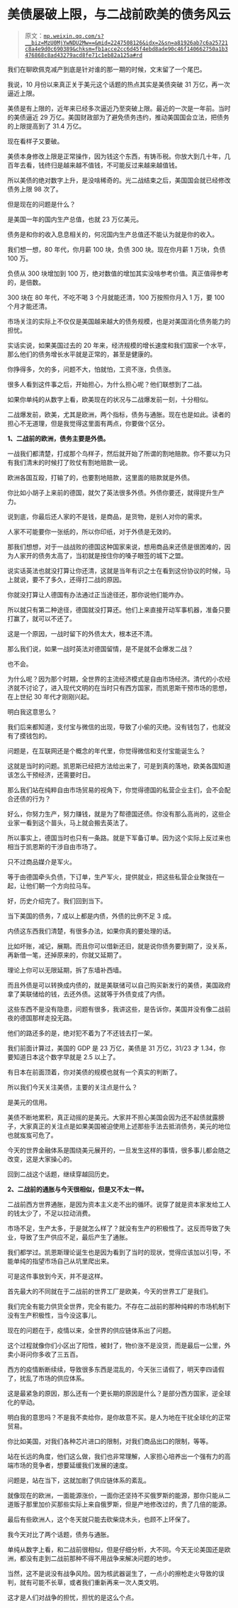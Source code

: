 # 美债屡破上限，与二战前欧美的债务风云

> 原文：[`mp.weixin.qq.com/s?__biz=MzU0MjYwNDU2Mw==&mid=2247508126&idx=2&sn=a81926ab7c6a25721c8a4e9d0c690389&chksm=fb1acce2cc6d45f4ebd8ade90c46f140662750a1b3476868c8ad43279acd8fe71c1eb82a125a#rd`](http://mp.weixin.qq.com/s?__biz=MzU0MjYwNDU2Mw==&mid=2247508126&idx=2&sn=a81926ab7c6a25721c8a4e9d0c690389&chksm=fb1acce2cc6d45f4ebd8ade90c46f140662750a1b3476868c8ad43279acd8fe71c1eb82a125a#rd)

我们在聊欧佩克减产到底是针对谁的那一期的时候，文末留了一个尾巴。

我说，10 月份以来真正关于美元这个话题的热点其实是美债突破 31 万亿，再一次逼近上限。

美债是有上限的，近年来已经多次逼近乃至突破上限。最近的一次是一年前。当时的美债逼近 29 万亿。美国财政部为了避免债务违约，推动美国国会立法，把债务的上限提高到了 31.4 万亿。

现在看样子又要破。

美债本身修改上限是正常操作，因为钱这个东西，有铸币税。你放大到几十年，几百年去看，钱终归是越来越不值钱，不可能反过来越来越值钱。

所以美债的绝对数字上升，是没啥稀奇的。光二战结束之后，美国国会就已经修改债务上限 98 次了。

但是现在的问题是什么？

是美国一年的国内生产总值，也就 23 万亿美元。

债务是和你的收入息息相关的，何况国内生产总值还不能认为就是你的收入。

我们想一想，80 年代，你月薪 100 块，负债 300 块。现在你月薪 1 万块，负债 100 万。

负债从 300 块增加到 100 万，绝对数值的增加其实没啥参考价值。真正值得参考的，是倍数。

300 块在 80 年代，不吃不喝 3 个月就能还清，100 万按照你月入 1 万，要 100 个月才能还清。

市场关注的实际上不仅仅是美国越来越大的债务规模，也是对美国消化债务能力的担忧。

实话实说，如果美国过去的 20 年来，经济规模的增长速度和我们国家一个水平，那么他们的债务增长水平就是正常的，甚至是健康的。

你挣得多，欠的多，问题不大，怕就怕，工资不涨，负债涨。

很多人看到这件事之后，开始担心，为什么担心呢？他们联想到了二战。

如果你单纯的从数字上看，欧美现在的状况与二战爆发前一刻，十分相似。

二战爆发前，欧美，尤其是欧洲，两个指标，债务与通胀。现在也是如此。读者的担心不无道理，但是我觉得这里面有两点，你要做个区分。

**1、二战前的欧洲，债务主要是外债。** 

一战我们都清楚，打成那个鸟样子，然后就开始了所谓的割地赔款。你不要以为只有我们清末的时候打了败仗有割地赔款一说。

欧洲各国互殴，打输了的，也要割地赔款，这里面的赔款就是外债。

你比如小胡子上来前的德国，就欠了英法很多外债。外债你要还，就得提升生产力。

说到底，你最后还人家的不是钱，是商品，是货物，是别人对你的需求。

人家不可能要你一张纸的，所以你印纸，对于外债是无效的。

那我们想想，对于一战战败的德国这种国家来说，想用商品来还债是很困难的，因为人家开的债务太高了，当初就是按住你的嗓子眼签的城下之盟。

说实话英法也就没打算让你还清，这就是当年有识之士在看到这份协议的时候，马上就说，要不了多久，还得打二战的原因。

你就没打算让人德国有办法通过正当途径还，那你说他们能咋办。

所以就只有第二种途径，德国就没打算还。他们上来直接开动军事机器，准备只要打赢了，就可以不还了。

这是一个原因，一战时留下的外债太大，根本还不清。

那么我们说，如果一战时英法对德国留情，是不是就不会爆发二战？

也不会。

为什么呢？因为那个时期，全世界的主流经济模式是自由市场经济。清代的小农经济就不讨论了，进入现代文明的在当时只有西方国家，而凯恩斯干预市场的思想，在上世纪 30 年代才刚刚兴起。

明白我这意思么？

我们后来都知道，支付宝与微信的出现，导致了小偷的灭绝。没有钱包了，也就没有了摸钱包的。

问题是，在互联网还是个概念的年代里，你觉得微信和支付宝能诞生么？

这就是当时的问题。凯恩斯已经把方法给出来了，可是到真的落地，欧美各国知道该怎么干预经济，还需要时日。

那么我们站在纯粹自由市场贸易的视角下，你觉得德国的私营企业主们，会不会配合还债的行为？

好么，你努力生产，努力赚钱，就是为了帮德国还债。你没有那么高尚的，这些企业家一看到这个苗头，马上就会搬去英法了。

所以事实上，德国当时也只有一条路。就是下军备订单。因为这个实际上反过来也相当于凯恩斯的干涉自由市场了。

只不过商品媒介是军火。

等于由德国牵头负债，下订单，生产军火，提供就业，把这些私营企业聚拢在一起，让他们朝一个方向拉马车。

好，历史介绍完了。我们回到当下。

当下美国的债务，7 成以上都是内债，外债的比例不足 3 成。

内债这东西我们清楚，有很多办法，如果你真的要处理的话。

比如坏账，减记，展期。而且你可以借新还旧，就是说你债务要到期了，没关系，再新借一笔，还掉原来的，你就又延期了。

理论上你可以无限延期，拆了东墙补西墙。

而且外债是可以转换成内债的，就是美联储可以自己购买新发行的美债，美国政府拿了美联储给的钱，去还外债。这就等于外债变成了内债。

这些东西不是没有隐患，问题有很多，我讲这些，是告诉你，美国并没有像二战前夜的德国那样走投无路。

他们的路还多的是，绝对犯不着为了不还钱去打一架。

我们前面计算过，美国的 GDP 是 23 万亿，美债是 31 万亿，31/23 才 1.34，你要知道日本这个数字早就是 2.5 以上了。

有日本在前面顶着，你对美债的规模也就有一个真实的判断了。

所以我们今天关注美债，主要的关注点是什么？

是美元的信用。

美债不断地累积，真正动摇的是美元。大家并不担心美国会因为还不起债就露膀子，大家真正的关注点是如果美国被迫使用上述那些手法去抵消债务，美元的地位也就岌岌可危了。

今天的世界金融体系是围绕美元展开的，一旦发生这样的事情，很多事儿都会随之改变，这是大家操心的。

回到二战这个话题，继续穿越回历史。

**2、二战前的通胀与今天很相似，但是又不太一样。**

二战前西方世界通胀，是因为资本主义走不出的循环。说穿了就是资本家发给工人的钱太少了，不足以拉动消费。

市场不足，生产太多，于是就怎么样了？就没有生产的积极性了。这反而导致了失业，导致了生产供应不足，最后产生了通胀。

我们都学过。凯恩斯理论诞生也是因为看到了当时的现状，觉得应该加以引导，不能单纯的指望市场自己从坑里爬出来。

可是这件事放到今天，并不是这样。

首先最大的不同就在于二战前的世界工厂是欧美，今天的世界工厂是我们。

我们完全有能力供货全世界，完全有能力。不存在二战前的那种纯粹的市场机制下没有生产积极性，当今没这事儿。

现在的问题在于，疫情以来，全世界的供应链体系出了问题。

这个过程就像你们小区出了阳性，被封了，物价涨不是没货，而是最后一公里，外卖小哥问你多收了三五百。

西方的疫情断断续续，导致很多东西是混乱的，今天张三请假了，明天李四请假了，扰乱了市场的供应体系。

这是最紧急的原因，那么还有一个更长期的原因是什么？是部分西方国家，逆全球化的举动。

明白我的意思吗？不是我不卖给你，是你故意不买。是人为地在干扰全球化的正常贸易。

你比如美国，对我们各种芯片进口的限制，对我们商品出口的限制，等等。

站在长远的角度，他们这么做，我们也非常理解，人家担心培养出一个强有力的高端市场的竞争者，想要延缓我们发展的速度。

问题是，站在当下，这就加剧了供应链体系的紊乱。

就像现在的欧洲，一面能源涨价，一面你还坚持不买俄罗斯的能源，那你只能从二道贩子那里加价买那些实际上来自俄罗斯，但是产地修改过的，贵了几倍的能源。

最后有些欧洲人，这个冬天就只能去砍柴烧木头，也顾不上环保了。

我今天对比了两个话题，债务与通胀。

单纯从数字上看，和二战前很相似，但是仔细分析，大不同。今天无论美国还是欧洲，都没有走到二战前那种不得不用战争来解决问题的地步。

当然，这不是说没有战争风险。因为核武器诞生了，一点小的擦枪走火导致的误判，就有可能不长草，或者我们重新再来一次人类文明。

这才是人们对战争的担忧，担忧的是这么个点。